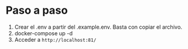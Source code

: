 # Paso a paso
1. Crear el .env a partir del .example.env. Basta con copiar el archivo.
2. docker-compose up -d
3. Acceder a `http://localhost:81/`
